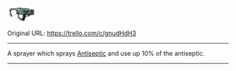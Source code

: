 ![sprayer.png\|200](./Antiseptic%20Sprayer%20-%20Attachments/6718845db30472d958dd7d0c.png)

Original URL: https://trello.com/c/gnudHdH3

---

A sprayer which sprays [Antiseptic](Antiseptic.md) and use up 10% of the antiseptic.

---

